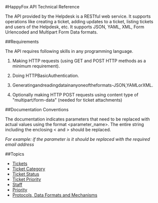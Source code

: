 <link rel="stylesheet" href="css/style.css"></link>
<div id="headersec">
<div id="logo"></div>
<div style="clear:both;"></div>
</div>
#HappyFox API Technical Reference

The API provided by the Helpdesk is a RESTful web service. It supports operations like creating a ticket, adding updates to a ticket, listing tickets and users of the Helpdesk, etc. It supports JSON, YAML, XML, Form Urlencoded and Multipart Form Data formats.

##Requirements

The API requires following skills in any programming language.
1. Making HTTP requests (using GET and POST HTTP methods as a minimum requirement).2. Doing HTTPBasicAuthentication.3. Generatingandreadingdatainanyoneoftheformats-JSON,YAMLorXML.4. Optionally making HTTP POST requests using content type of "multipart/form-data" (needed for ticket attachments)

##Documentation Conventions
The documentation indicates parameters that need to be replaced with actual values using the format <parameter_name>. The entire string including the enclosing < and > should be replaced.
*For example: if the parameter is <email> it should be replaced with the required email address*
##Topics
* [Tickets](sections/tickets.md)* [Ticket Category](sections/category.md)* [Ticket Status](sections/status.md)* [Ticket Priority](sections/priority.md)* [Staff](sections/staff.md)* [Priority](sections/priority.md)* [Protocols, Data Formats and Mechanisms](sections/protocols.md)

